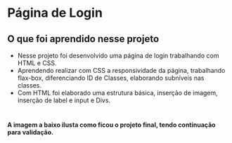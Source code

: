 # Página de Login
## O que foi aprendido nesse projeto
* Nesse projeto foi desenvolvido uma página de login trabalhando com HTML e CSS.
* Aprendendo realizar com CSS a responsividade da página, trabalhando flax-box, diferenciando ID de Classes, elaborando subníveis nas classes.
* Com HTML foi elaborado uma estrutura básica, inserção de imagem, inserção de label e input e Divs.
#
#### A imagem a baixo ilusta como ficou o projeto final, tendo continuação para validação.
